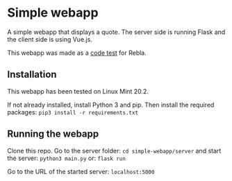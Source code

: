 # Simple webapp

A simple webapp that displays a quote.
The server side is running Flask
and the client side is using Vue.js.

This webapp was made as a
[code test](https://github.com/ReblaAB/code-test) for Rebla.

## Installation

This webapp has been tested on Linux Mint 20.2.

If not already installed, install Python 3 and pip.
Then install the required packages:
`pip3 install -r requirements.txt`

## Running the webapp

Clone this repo.
Go to the server folder:
`cd simple-webapp/server`
and start the server:
`python3 main.py`
or:
`flask run`

Go to the URL of the started server:
`localhost:5000`
